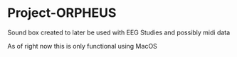 # Project-ORPHEUS
Sound box created to later be used with EEG Studies and possibly midi data

As of right now this is only functional using MacOS 
